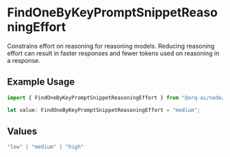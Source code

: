 # FindOneByKeyPromptSnippetReasoningEffort

Constrains effort on reasoning for reasoning models. Reducing reasoning effort can result in faster responses and fewer tokens used on reasoning in a response.

## Example Usage

```typescript
import { FindOneByKeyPromptSnippetReasoningEffort } from "@orq-ai/node/models/operations";

let value: FindOneByKeyPromptSnippetReasoningEffort = "medium";
```

## Values

```typescript
"low" | "medium" | "high"
```